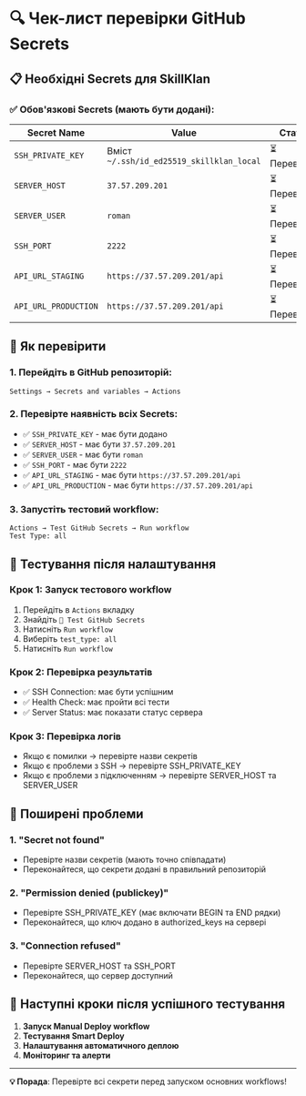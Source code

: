 # 🔍 Чек-лист перевірки GitHub Secrets

## 📋 Необхідні Secrets для SkillKlan

### **✅ Обов'язкові Secrets (мають бути додані):**

| Secret Name | Value | Статус |
|-------------|-------|---------|
| `SSH_PRIVATE_KEY` | Вміст `~/.ssh/id_ed25519_skillklan_local` | ⏳ Перевірити |
| `SERVER_HOST` | `37.57.209.201` | ⏳ Перевірити |
| `SERVER_USER` | `roman` | ⏳ Перевірити |
| `SSH_PORT` | `2222` | ⏳ Перевірити |
| `API_URL_STAGING` | `https://37.57.209.201/api` | ⏳ Перевірити |
| `API_URL_PRODUCTION` | `https://37.57.209.201/api` | ⏳ Перевірити |

## 🚀 Як перевірити

### **1. Перейдіть в GitHub репозиторій:**
```
Settings → Secrets and variables → Actions
```

### **2. Перевірте наявність всіх Secrets:**
- ✅ `SSH_PRIVATE_KEY` - має бути додано
- ✅ `SERVER_HOST` - має бути `37.57.209.201`
- ✅ `SERVER_USER` - має бути `roman`
- ✅ `SSH_PORT` - має бути `2222`
- ✅ `API_URL_STAGING` - має бути `https://37.57.209.201/api`
- ✅ `API_URL_PRODUCTION` - має бути `https://37.57.209.201/api`

### **3. Запустіть тестовий workflow:**
```
Actions → Test GitHub Secrets → Run workflow
Test Type: all
```

## 🧪 Тестування після налаштування

### **Крок 1: Запуск тестового workflow**
1. Перейдіть в `Actions` вкладку
2. Знайдіть `🧪 Test GitHub Secrets`
3. Натисніть `Run workflow`
4. Виберіть `test_type: all`
5. Натисніть `Run workflow`

### **Крок 2: Перевірка результатів**
- ✅ SSH Connection: має бути успішним
- ✅ Health Check: має пройти всі тести
- ✅ Server Status: має показати статус сервера

### **Крок 3: Перевірка логів**
- Якщо є помилки → перевірте назви секретів
- Якщо є проблеми з SSH → перевірте SSH_PRIVATE_KEY
- Якщо є проблеми з підключенням → перевірте SERVER_HOST та SERVER_USER

## 🚨 Поширені проблеми

### **1. "Secret not found"**
- Перевірте назви секретів (мають точно співпадати)
- Переконайтеся, що секрети додані в правильний репозиторій

### **2. "Permission denied (publickey)"**
- Перевірте SSH_PRIVATE_KEY (має включати BEGIN та END рядки)
- Переконайтеся, що ключ додано в authorized_keys на сервері

### **3. "Connection refused"**
- Перевірте SERVER_HOST та SSH_PORT
- Переконайтеся, що сервер доступний

## 🎯 Наступні кроки після успішного тестування

1. **Запуск Manual Deploy workflow**
2. **Тестування Smart Deploy**
3. **Налаштування автоматичного деплою**
4. **Моніторинг та алерти**

---

**💡 Порада**: Перевірте всі секрети перед запуском основних workflows!
